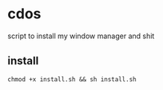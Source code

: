 # cdos
script to install my window manager and shit

## install
`chmod +x install.sh && sh install.sh`
